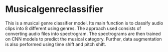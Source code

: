 # Musicalgenreclassifier
This is a musical genre classifier model. Its main function is to classify audio clips into 8 different using genres. The approach used consists of converting audio files into 
spectrogram. The spectrograms are then trained on CNN models to predict the musical category.
Further, data augmentation is also performed using time shift and pitch shift.

